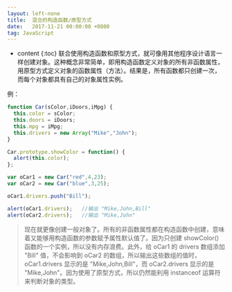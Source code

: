 ```yaml
---
layout: left-none
title:  混合的构造函数/原型方式
date:   2017-11-21 00:00:00 +0800
tag: JavaScript
---
```

* content
{:toc}
联合使用构造函数和原型方式，就可像用其他程序设计语言一样创建对象。这种概念非常简单，即用构造函数定义对象的所有非函数属性，用原型方式定义对象的函数属性（方法）。结果是，所有函数都只创建一次，而每个对象都具有自己的对象属性实例。
<!-- more -->

例：

```js
function Car(sColor,iDoors,iMpg) {
  this.color = sColor;
  this.doors = iDoors;
  this.mpg = iMpg;
  this.drivers = new Array("Mike","John");
}

Car.prototype.showColor = function() {
  alert(this.color);
};

var oCar1 = new Car("red",4,23);
var oCar2 = new Car("blue",3,25);

oCar1.drivers.push("Bill");

alert(oCar1.drivers);	//输出 "Mike,John,Bill"
alert(oCar2.drivers);	//输出 "Mike,John"
```

> 现在就更像创建一般对象了。所有的非函数属性都在构造函数中创建，意味着又能够用构造函数的参数赋予属性默认值了。因为只创建 showColor() 函数的一个实例，所以没有内存浪费。此外，给 oCar1 的 drivers 数组添加 "Bill" 值，不会影响到 oCar2 的数组，所以输出这些数组的值时，oCar1.drivers 显示的是 "Mike,John,Bill"，而 oCar2.drivers 显示的是 "Mike,John"。因为使用了原型方式，所以仍然能利用 instanceof 运算符来判断对象的类型。
